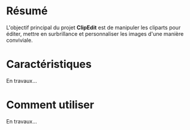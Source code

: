 # Résumé

L'objectif principal du projet **ClipEdit** est de manipuler les cliparts pour éditer, mettre en surbrillance et personnaliser les images d'une manière conviviale.

# Caractéristiques

En travaux...

# Comment utiliser

En travaux...


